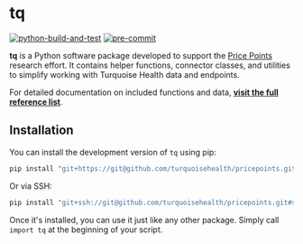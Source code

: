 # tq

[![python-build-and-test](https://github.com/turquoisehealth/pricepoints/actions/workflows/python-build-and-test.yaml/badge.svg)](https://github.com/turquoisehealth/pricepoints/actions/workflows/python-build-and-test.yaml)
[![pre-commit](https://github.com/turquoisehealth/pricepoints/actions/workflows/pre-commit.yaml/badge.svg)](https://github.com/turquoisehealth/pricepoints/actions/workflows/pre-commit.yaml)

**tq** is a Python software package developed to support the
[Price Points](../README.md) research effort. It contains helper functions,
connector classes, and utilities to simplify working with Turquoise Health
data and endpoints.

For detailed documentation on included functions and data, [**visit the
full reference list**](https://turquoisehealth.github.io/pricepoints/reference.html).

## Installation

You can install the development version of `tq` using pip:

```python
pip install "git+https://git@github.com/turquoisehealth/pricepoints.git#subdirectory=tq"
```

Or via SSH:

```python
pip install "git+ssh://git@github.com/turquoisehealth/pricepoints.git#subdirectory=tq"
```

Once it's installed, you can use it just like any other package. Simply
call `import tq` at the beginning of your script.
